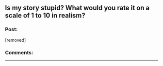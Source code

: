 ## Is my story stupid? What would you rate it on a scale of 1 to 10 in realism?

### Post:

[removed]

### Comments:

---

